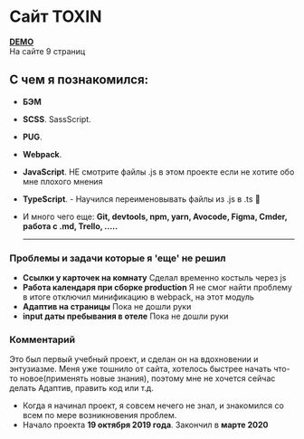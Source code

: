 # Сайт TOXIN

**[DEMO](https://iddemonov.github.io/Toxin/)**   
На сайте 9 страниц


## С чем я познакомился:

- **БЭМ**

- **SCSS**. SassScript.  

- **PUG**. 

- **Webpack**. 

- **JavaScript**. НЕ смотрите файлы .js в этом проекте если не хотите обо мне плохого мнения

- **TypeScript**.  - Научился переименовывать файлы из .js в .ts 🤦

- И много чего еще: **Git, devtools, npm, yarn,  Avocode, Figma, Cmder, работа с .md, Trello, .....**

  
  ------
  

### Проблемы и задачи которые я 'еще' не решил

- **Ссылки у карточек на комнату**
  Сделал временно костыль через js
- **Работа календаря при сборке production**
Я не смог найти проблему в итоге отключил минификацию в webpack, на этот модуль 
- **Адаптив на страницы**
Пока не дошли руки
- **input даты пребывания в отеле**
Пока не дошли руки

### Комментарий
Это был первый учебный проект, и сделан он на вдохновении и энтузиазме. 
Меня уже тошнило от сайта, хотелось быстрее начать что-то новое(применять новые знания),
поэтому мне не хочется сейчас делать Адаптив, править код или т.д.

- Когда я начинал проект, я совсем нечего не знал, и знакомился со всем по мере возникновения проблем.   
- Начало проекта **19 октября 2019 года**. Закончил в **марте 2020**
